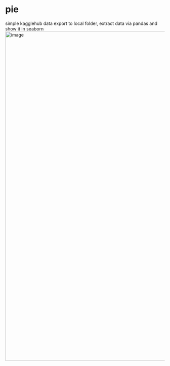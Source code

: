 # pie
simple kagglehub data export to local folder, extract data via pandas and show it in seaborn
<img width="1392" height="1038" alt="image" src="https://github.com/user-attachments/assets/88fdd22a-b8a2-424d-ac79-e4caf7a3ef9b" />
